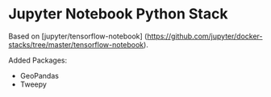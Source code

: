 # Jupyter Notebook Python Stack

Based on [jupyter/tensorflow-notebook] (https://github.com/jupyter/docker-stacks/tree/master/tensorflow-notebook).

Added Packages:

- GeoPandas
- Tweepy
